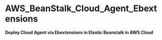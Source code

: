 # AWS_BeanStalk_Cloud_Agent_Ebextensions
**Deploy Cloud Agent via Ebextensions in Elastic Beanstalk in AWS Cloud**


